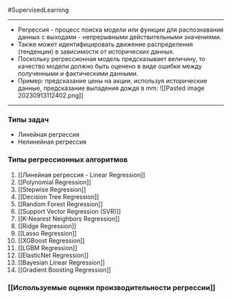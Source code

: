 #SupervisedLearning 

---
- Регрессия - процесс поиска модели или функции для распознавания данных с выходами - непрерывными действительными значениями.
- Также может идентифицировать движение распределения (тенденции) в зависимости от исторических данных.
- Поскольку регрессионная модель предсказывает величину, то качество модели должно быть оценено в виде ошибки между полученными и фактическими данными.
- Пример: предсказание цены на акции, используя исторические данные, предсказание выпадения дождя в mm:
   ![[Pasted image 20230913112402.png]]
---
### Типы задач
- Линейная регрессия
- Нелинейная регрессия
### Типы регрессионных алгоритмов
1. [[Линейная регрессия - Linear Regression]]
3. [[Polynomial Regression]]
4. [[Stepwise Regression]]
5. [[Decision Tree Regression]]
6. [[Random Forest Regression]]
7. [[Support Vector Regression (SVR)]]
8. [[K-Nearest Neighbors Regression]]
9. [[Ridge Regression]]
10. [[Lasso Regression]]
11. [[XGBoost Regression]]
12. [[LGBM Regression]]
13. [[ElasticNet Regression]]
14. [[Bayesian Linear Regression]]
15. [[Gradient Boosting Regression]]
### [[Используемые оценки производительности регрессии]]
